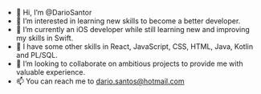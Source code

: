 - 👋 Hi, I’m @DarioSantor
- 👀 I’m interested in learning new skills to become a better developer.
- 🌱 I’m currently an iOS developer while still learning new and improving my skills in Swift.
- 🎯 I have some other skills in React, JavaScript, CSS, HTML, Java, Kotlin and PL/SQL.
- 💞️ I’m looking to collaborate on ambitious projects to provide me with valuable experience.
- 📫 You can reach me to dario.santos@hotmail.com

<!---
DarioSantor/DarioSantor is a ✨ special ✨ repository because its `README.md` (this file) appears on your GitHub profile.
You can click the Preview link to take a look at your changes.
--->
